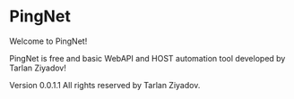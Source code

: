 # PingNet
Welcome to PingNet!  

PingNet is free and basic WebAPI and HOST automation tool developed by Tarlan Ziyadov!  

Version 0.0.1.1 
All rights reserved by Tarlan Ziyadov.
